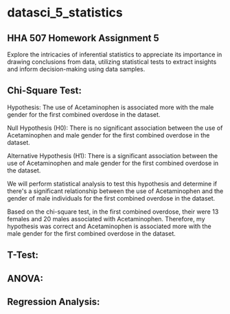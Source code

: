 # datasci_5_statistics
## **HHA 507 Homework Assignment 5**

Explore the intricacies of inferential statistics to appreciate its importance in drawing conclusions from data, utilizing statistical tests to extract insights and inform decision-making using data samples.

## **Chi-Square Test:**
Hypothesis:
The use of Acetaminophen is associated more with the male gender for the first combined overdose in the dataset.

Null Hypothesis (H0):
There is no significant association between the use of Acetaminophen and male gender for the first combined overdose in the dataset.

Alternative Hypothesis (H1):
There is a significant association between the use of Acetaminophen and male gender for the first combined overdose in the dataset.

We will perform statistical analysis to test this hypothesis and determine if there's a significant relationship between the use of Acetaminophen and the gender of male individuals for the first combined overdose in the dataset.

Based on the chi-square test, in the first combined overdose, their were 13 females and 20 males associated with Acetaminophen. Therefore, my hypothesis was correct and Acetaminophen is associated more with the male gender for the first combined overdose in the dataset.  

## **T-Test:**

## **ANOVA:**

## **Regression Analysis:**



